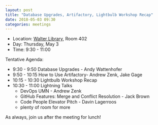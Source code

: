 ```yaml
---
layout: post
title: "Database Upgrades, Artifactory, Lightbulb Workshop Recap"
date: 2018-05-03 09:30
categories: meetings
---
```


- Location: [Walter Library](http://campusmaps.umn.edu/tc/map.php?building=042), Room 402
- Day: Thursday, May 3
- Time: 9:30 - 11:00

Tentative Agenda:

- 9:30 - 9:50 Database Upgrades - Andy Wattenhofer
- 9:50 - 10:15 How to Use Artifactory- Andrew Zenk, Jake Gage
- 10:15 - 10:30 Lightbulb Workshop Recap
- 10:30 - 11:00 Lightning Talks
  - DevOps UMN - Andrew Zenk
  - GitHub Features: Merge and Conflict Resolution - Jack Brown
  - Code People Elevator Pitch - Davin Lagerroos
  - plenty of room for more

As always, join us after the meeting for lunch!
